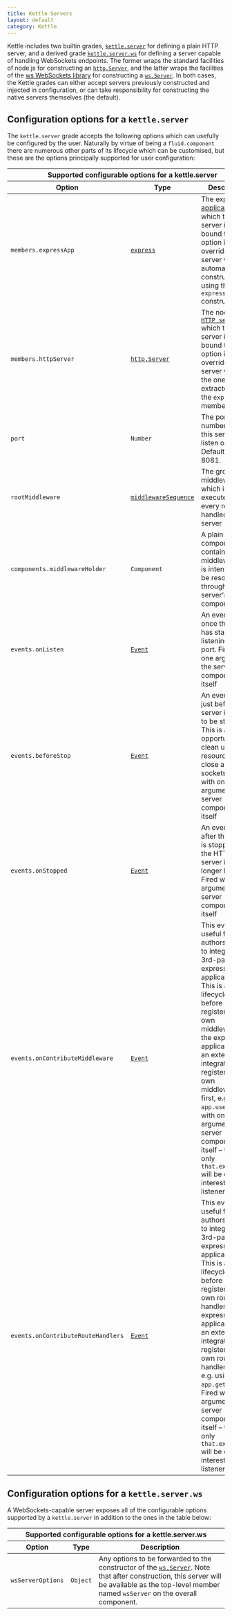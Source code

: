 ```yaml
---
title: Kettle Servers
layout: default
category: Kettle
---
```


Kettle includes two builtin grades, [`kettle.server`](#kettle.server) for defining a plain HTTP server, and a derived grade [`kettle.server.ws`](#kettle.server.ws) for defining a server
capable of handling WebSockets endpoints. The former wraps the standard facilities of node.js for constructing an [`http.Server`](https://nodejs.org/api/http.html#http_class_http_server), and
the latter wraps the facilities of the [ws WebSockets library](https://github.com/websockets/ws) for constructing a [`ws.Server`](https://github.com/websockets/ws/blob/master/doc/ws.md#new-wsserveroptions-callback). In both
cases, the Kettle grades can either accept servers previously constructed and injected in configuration, or can take responsibility for constructing the native servers themselves (the default).

<a id="kettle.server"></a>

## Configuration options for a `kettle.server`

The `kettle.server` grade accepts the following options which can usefully be configured by the user. Naturally by virtue of being a `fluid.component` there
are numerous other parts of its lifecycle which can be customised, but these are the options principally supported for user configuration:

<table>
    <thead>
        <tr>
            <th colspan="3">Supported configurable options for a </code>kettle.server</code></th>
        </tr>
        <tr>
            <th>Option</th>
            <th>Type</th>
            <th>Description</th>
        </tr>
    </thead>
    <tbody>
        <tr>
            <td><code>members.expressApp</code></td>
            <td><a href="http://expressjs.com/4x/api.html#app"><code>express</code></a></td>
            <td>The express <a href="http://expressjs.com/4x/api.html#app">application</a> which this server is to be bound to. If this option is not overriden, the server will automatically construct one using the <code>express()</code> constructor.</td>
        </tr>
        <tr>
            <td><code>members.httpServer</code></td>
            <td><a href="https://nodejs.org/api/http.html#http_class_http_server"><code>http.Server</code></a></td>
            <td>The node.js <a href="https://nodejs.org/api/http.html#http_class_http_server"><code>HTTP server</code></a> which this server is to be bound to. If this option is not overriden, the server will use the one extracted from the <code>expressApp</code> member</td>
        </tr>
        <tr>
            <td><code>port</code></td>
            <td><code>Number</code></td>
            <td>The port number which this server is to listen on. Defaults to 8081.</td>
        </tr>
        <tr>
            <td><code>rootMiddleware</code></td>
            <td><a href="#structure-of-entries-in-a-middlewaresequence"><code>middlewareSequence</code></a></td>
            <td>The group of middleware which is to be executed for every request handled by this server</td>
        </tr>
        <tr>
            <td><code>components.middlewareHolder</code></td>
            <td><code>Component</code></a></td>
            <td>A plain component container for middleware that is intended to be resolvable throughout the server's component tree</td>
        </tr>
        <tr>
            <td><code>events.onListen</code></td>
            <td><a href="http://docs.fluidproject.org/infusion/development/InfusionEventSystem.html"><code>Event</code></a></td>
            <td>An event fired once this server has started listening on its port. Fired with one argument, the server component itself</code></td>
        </tr>
        <tr>
            <td><code>events.beforeStop</code></td>
            <td><a href="http://docs.fluidproject.org/infusion/development/InfusionEventSystem.html"><code>Event</code></a></td>
            <td>An event fired just before this server is about to be stopped. This is an opportunity to clean up any resource (e.g. close any open sockets). Fired with one argument, the server component itself</code></td>
        </tr>
        <tr>
            <td><code>events.onStopped</code></td>
            <td><a href="http://docs.fluidproject.org/infusion/development/InfusionEventSystem.html"><code>Event</code></a></td>
            <td>An event fired after the server is stopped and the HTTP server is no longer listening. Fired with one argument, the server component itself</code></td>
        </tr>
        <tr>
            <td><code>events.onContributeMiddleware</code></td>
            <td><a href="http://docs.fluidproject.org/infusion/development/InfusionEventSystem.html"><code>Event</code></a></td>
            <td>This event is useful for authors trying to integrate with 3rd-party express applications. This is a useful lifecycle point, before Kettle registers its own middleware to the express application,
            for an external integrator to register their own middleware first, e.g. using <code>app.use</code>. Fired with one argument, the server component itself – typically only <code>that.expressApp</code> will be of interest to the listener</code></td>
        </tr>
        <tr>
            <td><code>events.onContributeRouteHandlers</code></td>
            <td><a href="http://docs.fluidproject.org/infusion/development/InfusionEventSystem.html"><code>Event</code></a></td>
            <td>This event is useful for authors trying to integrate with 3rd-party express applications. This is a useful lifecycle point, before Kettle registers its own route handlers to the express application,
            for an external integrator to register their own route handlers first, e.g. using <code>app.get</code> etc.. Fired with one argument, the server component itself – typically only <code>that.expressApp</code> will be of interest to the listener</code></td>
        </tr>      
    </tbody>
</table>

<a id="kettle.server.ws"></a>

## Configuration options for a `kettle.server.ws`

A WebSockets-capable server exposes all of the configurable options supported by a `kettle.server` in addition to the ones in the table below:

<table>
    <thead>
        <tr>
            <th colspan="3">Supported configurable options for a </code>kettle.server.ws</code></th>
        </tr>
        <tr>
            <th>Option</th>
            <th>Type</th>
            <th>Description</th>
        </tr>
    </thead>
    <tbody>
        <tr>
            <td><code>wsServerOptions</code></td>
            <td><code>Object</code></td>
            <td>Any options to be forwarded to the constructor of the <a href="https://github.com/websockets/ws/blob/master/doc/ws.md#new-wsserveroptions-callback"><code>ws.Server</code></a>. Note that after construction, this server will
            be available as the top-level member named <code>wsServer</code> on the overall component.</td>
        </tr>
    </tbody>
</table>
